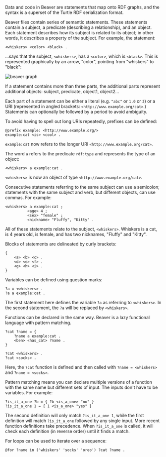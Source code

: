 Data and code in Beaver are statements that map onto RDF graphs, and the 
syntax is a superset of the Turtle RDF serialization format.

Beaver files contain series of semantic statements. These statements contain a
subject, a predicate (describing a relationship), and an object. Each statement
describes how its subject is related to its object; in other words, it 
describes a property of the subject. For example, the statement:

    <whiskers> <color> <black> .

...says that the subject, `<whiskers>`, has a `<color>`, which is `<black>`.
This is represented graphically by an arrow, "color", pointing from "whiskers"
to "black":

![beaver graph](http://i.imgur.com/fVNXI.jpg)    

If a statement contains more than three parts, the additional parts represent 
additional objects: subject, predicate, object1, object2...

Each part of a statement can be either a literal (e.g. `"abc"` or `1.0` or `3`) 
or a  URI (represented in angled brackets: `<http://www.example.org/cat>`.) 
Statements can optionally be followed by a period to avoid ambiguity.

To avoid having to spell out long URIs repeatedly, prefixes can be defined:
    
    @prefix example: <http://www.example.org/>
    example:cat <is> <cool> .

`example:cat` now refers to the longer URI `<http://www.example.org/cat>`.

The word `a` refers to the predicate `rdf:type` and represents the type of an 
object:

    <whiskers> a example:cat .

`<whiskers>` is now an object of type `<http://www.example.org/cat>`.

Consecutive statements referring to the same subject can use a semicolon;
statements with the same subject and verb, but different objects, can use 
commas. For example:

    <whiskers> a example:cat ;
              <age> 4 ;
              <sex> "female" ;
              <nickname> "Fluffy", "Kitty" .

All of these statements relate to the subject, `<whiskers>`. Whiskers is a cat,
is 4 years old, is female, and has two nicknames, "Fluffy" and "Kitty".

Blocks of statements are delineated by curly brackets:

    {
        <a> <b> <c> .
        <d> <e> <f> .
        <g> <h> <i> .
    }

Variables can be defined using question marks:

    ?a = <whiskers> .
    ?a a example:cat .

The first statement here defines the variable `?a` as referring to 
`<whiskers>`. In the second statement, the `?a` will be replaced by 
`<whiskers>`.

Functions can be declared in the same way. Beaver is a lazy functional language
with pattern matching.

    ?cat ?name = {
        ?name a example:cat .
        <ben> <has_cat> ?name .
    }

    ?cat <whiskers> .
    ?cat <socks> .

Here, the `?cat` function is defined and then called with `?name = <whiskers>` 
and `?name = <socks>`.

Pattern matching means you can declare multiple versions of a function with the
same name but different sets of input. The inputs don't have to be variables.
For example:

    ?is_it_a_one ?b = { ?b <is_a_one> "no" }
    ?is_it_a_one 1 = { 1 <is_a_one> "yes" }

The second definition will only match `?is_it_a_one 1`, while the first 
definition will match `?is_it_a_one` followed by any single input. More recent 
function definitions take precedence. When `?is_it_a_one` is called, it will 
check each definition (in reverse order) until it finds a match.

For loops can be used to iterate over a sequence:

    @for ?name in ('whiskers' 'socks' 'oreo') ?cat ?name .